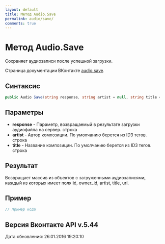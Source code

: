 ```yaml
---
layout: default
title: Метод Audio.Save
permalink: audio/save/
comments: true
---
```

# Метод Audio.Save
Сохраняет аудиозаписи после успешной загрузки.

Страница документации ВКонтакте [audio.save](https://vk.com/dev/audio.save).
## Синтаксис
``` csharp
public Audio Save(string response, string artist = null, string title = null)
```

## Параметры
+ **response** - Параметр, возвращаемый в результате загрузки аудиофайла на сервер. строка
+ **artist** - Автор композиции. По умолчанию берется из ID3 тегов. строка
+ **title** - Название композиции. По умолчанию берется из ID3 тегов. строка

## Результат
Возвращает массив из объектов с загруженными аудиозаписями, каждый из которых имеет поля id, owner_id, artist, title, url.

## Пример
``` csharp
// Пример кода
```

## Версия Вконтакте API v.5.44
Дата обновления: 26.01.2016 19:20:10
